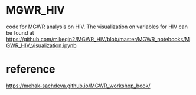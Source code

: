 # MGWR_HIV
code for MGWR analysis on HIV. The visualization on variables for HIV can be found at https://github.com/mikeqin2/MGWR_HIV/blob/master/MGWR_notebooks/MGWR_HIV_visualization.ipynb


# reference
https://mehak-sachdeva.github.io/MGWR_workshop_book/

